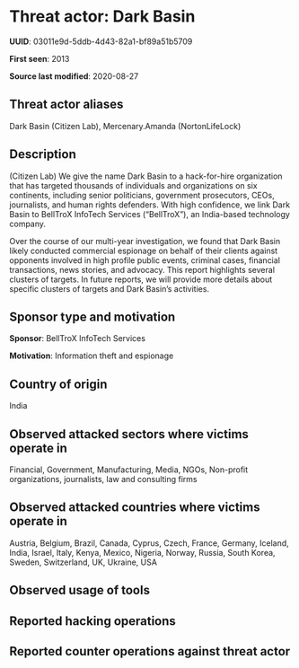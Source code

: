# Threat actor: Dark Basin

**UUID**: 03011e9d-5ddb-4d43-82a1-bf89a51b5709

**First seen**: 2013

**Source last modified**: 2020-08-27

## Threat actor aliases

Dark Basin (Citizen Lab), Mercenary.Amanda (NortonLifeLock)

## Description

(Citizen Lab) We give the name Dark Basin to a hack-for-hire organization that has targeted thousands of individuals and organizations on six continents, including senior politicians, government prosecutors, CEOs, journalists, and human rights defenders. With high confidence, we link Dark Basin to BellTroX InfoTech Services (“BellTroX”), an India-based technology company.

Over the course of our multi-year investigation, we found that Dark Basin likely conducted commercial espionage on behalf of their clients against opponents involved in high profile public events, criminal cases, financial transactions, news stories, and advocacy. This report highlights several clusters of targets. In future reports, we will provide more details about specific clusters of targets and Dark Basin’s activities.

## Sponsor type and motivation

**Sponsor**: BellTroX InfoTech Services

**Motivation**: Information theft and espionage


## Country of origin

India

## Observed attacked sectors where victims operate in

Financial, Government, Manufacturing, Media, NGOs, Non-profit organizations, journalists, law and consulting firms

## Observed attacked countries where victims operate in

Austria, Belgium, Brazil, Canada, Cyprus, Czech, France, Germany, Iceland, India, Israel, Italy, Kenya, Mexico, Nigeria, Norway, Russia, South Korea, Sweden, Switzerland, UK, Ukraine, USA

## Observed usage of tools



## Reported hacking operations



## Reported counter operations against threat actor





